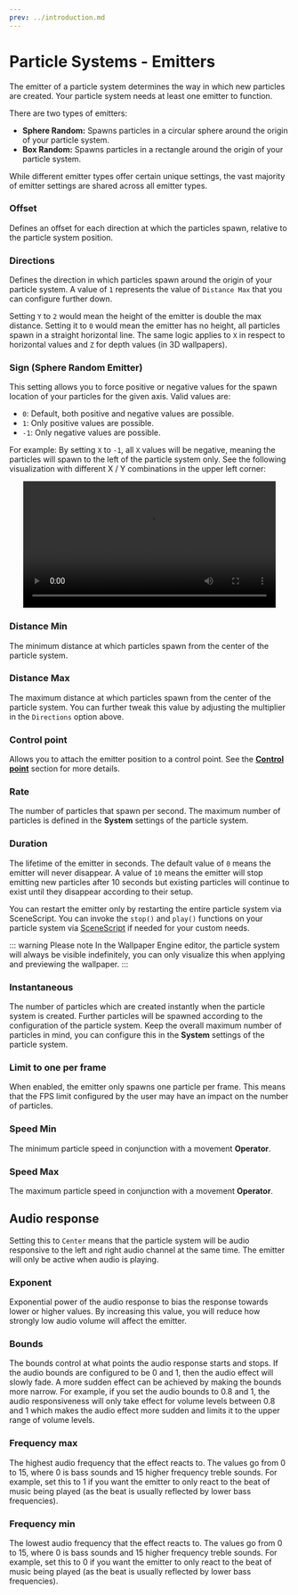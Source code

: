 ```yaml
---
prev: ../introduction.md
---
```


# Particle Systems - Emitters

The emitter of a particle system determines the way in which new particles are created. Your particle system needs at least one emitter to function.

There are two types of emitters:

* **Sphere Random:** Spawns particles in a circular sphere around the origin of your particle system.
* **Box Random:** Spawns particles in a rectangle around the origin of your particle system.

While different emitter types offer certain unique settings, the vast majority of emitter settings are shared across all emitter types.

### Offset

Defines an offset for each direction at which the particles spawn, relative to the particle system position.

### Directions

Defines the direction in which particles spawn around the origin of your particle system. A value of `1` represents the value of `Distance Max` that you can configure further down.

Setting `Y` to `2` would mean the height of the emitter is double the max distance. Setting it to `0` would mean the emitter has no height, all particles spawn in a straight horizontal line. The same logic applies to `X` in respect to horizontal values and `Z` for depth values (in 3D wallpapers).

### Sign (Sphere Random Emitter)

This setting allows you to force positive or negative values for the spawn location of your particles for the given axis. Valid values are:

* `0`: Default, both positive and negative values are possible.
* `1`: Only positive values are possible.
* `-1`: Only negative values are possible.

For example: By setting `X` to `-1`, all `X` values will be negative, meaning the particles will spawn to the left of the particle system only. See the following visualization with different X / Y combinations in the upper left corner:

<video width="90%" style="margin:0 auto;display:block;" controls loop autoplay>
  <source :src="$withBase(/videos/particle_system_sign.mp4)" type="video/mp4">
  Your browser does not support the video tag.
</video>

### Distance Min

The minimum distance at which particles spawn from the center of the particle system.

### Distance Max

The maximum distance at which particles spawn from the center of the particle system. You can further tweak this value by adjusting the multiplier in the `Directions` option above.

### Control point

Allows you to attach the emitter position to a control point. See the [**Control point**](/wallpaper-engine-docs/scene/particles/component/control_point.html) section for more details.

### Rate

The number of particles that spawn per second. The maximum number of particles is defined in the **System** settings of the particle system.

### Duration

The lifetime of the emitter in seconds. The default value of `0` means the emitter will never disappear. A value of `10` means the emitter will stop emitting new particles after 10 seconds but existing particles will continue to exist until they disappear according to their setup.

You can restart the emitter only by restarting the entire particle system via SceneScript. You can invoke the `stop()` and `play()` functions on your particle system via [SceneScript](/wallpaper-engine-docs/scene/scenescript/reference/class/IParticleSystem.html) if needed for your custom needs.

::: warning Please note
In the Wallpaper Engine editor, the particle system will always be visible indefinitely, you can only visualize this when applying and previewing the wallpaper.
:::

### Instantaneous

The number of particles which are created instantly when the particle system is created. Further particles will be spawned according to the configuration of the particle system. Keep the overall maximum number of particles in mind, you can configure this in the **System** settings of the particle system.

### Limit to one per frame

When enabled, the emitter only spawns one particle per frame. This means that the FPS limit configured by the user may have an impact on the number of particles.

### Speed Min

The minimum particle speed in conjunction with a movement **Operator**.

### Speed Max

The maximum particle speed in conjunction with a movement **Operator**.

## Audio response

Setting this to `Center` means that the particle system will be audio responsive to the left and right audio channel at the same time. The emitter will only be active when audio is playing.

### Exponent

Exponential power of the audio response to bias the response towards lower or higher values. By increasing this value, you will reduce how strongly low audio volume will affect the emitter.

### Bounds

The bounds control at what points the audio response starts and stops. If the audio bounds are configured to be 0 and 1, then the audio effect will slowly fade. A more sudden effect can be achieved by making the bounds more narrow. For example, if you set the audio bounds to 0.8 and 1, the audio responsiveness will only take effect for volume levels between 0.8 and 1 which makes the audio effect more sudden and limits it to the upper range of volume levels.

### Frequency max

The highest audio frequency that the effect reacts to. The values go from 0 to 15, where 0 is bass sounds and 15 higher frequency treble sounds. For example, set this to 1 if you want the emitter to only react to the beat of music being played (as the beat is usually reflected by lower bass frequencies).

### Frequency min

The lowest audio frequency that the effect reacts to. The values go from 0 to 15, where 0 is bass sounds and 15 higher frequency treble sounds. For example, set this to 0 if you want the emitter to only react to the beat of music being played (as the beat is usually reflected by lower bass frequencies).